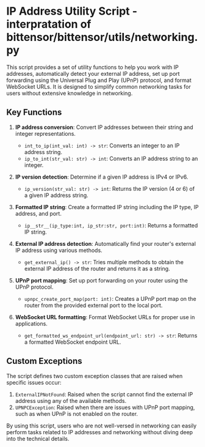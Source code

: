 # IP Address Utility Script - interpratation of bittensor/bittensor/utils/networking.py

This script provides a set of utility functions to help you work with IP addresses, automatically detect your external IP address, set up port forwarding using the Universal Plug and Play (UPnP) protocol, and format WebSocket URLs. It is designed to simplify common networking tasks for users without extensive knowledge in networking.

## Key Functions

1. **IP address conversion**: Convert IP addresses between their string and integer representations.
   - `int_to_ip(int_val: int) -> str`: Converts an integer to an IP address string.
   - `ip_to_int(str_val: str) -> int`: Converts an IP address string to an integer.

2. **IP version detection**: Determine if a given IP address is IPv4 or IPv6.
   - `ip_version(str_val: str) -> int`: Returns the IP version (4 or 6) of a given IP address string.

3. **Formatted IP string**: Create a formatted IP string including the IP type, IP address, and port.
   - `ip__str__(ip_type:int, ip_str:str, port:int)`: Returns a formatted IP string.

4. **External IP address detection**: Automatically find your router's external IP address using various methods.
   - `get_external_ip() -> str`: Tries multiple methods to obtain the external IP address of the router and returns it as a string.

5. **UPnP port mapping**: Set up port forwarding on your router using the UPnP protocol.
   - `upnpc_create_port_map(port: int)`: Creates a UPnP port map on the router from the provided external port to the local port.

6. **WebSocket URL formatting**: Format WebSocket URLs for proper use in applications.
   - `get_formatted_ws_endpoint_url(endpoint_url: str) -> str`: Returns a formatted WebSocket endpoint URL.

## Custom Exceptions

The script defines two custom exception classes that are raised when specific issues occur:

1. `ExternalIPNotFound`: Raised when the script cannot find the external IP address using any of the available methods.
2. `UPNPCException`: Raised when there are issues with UPnP port mapping, such as when UPnP is not enabled on the router.

By using this script, users who are not well-versed in networking can easily perform tasks related to IP addresses and networking without diving deep into the technical details.
